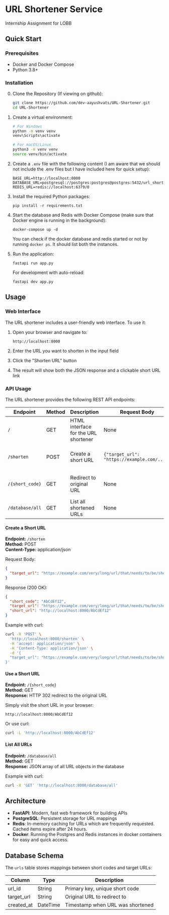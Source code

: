 # URL Shortener Service

Internship Assignment for LOBB

## Quick Start

### Prerequisites

- Docker and Docker Compose
- Python 3.8+

### Installation

0. Clone the Repository (If viewing on github):
   ```bash
   git clone https://github.com/dev-aayushvats/URL-Shortener.git
   cd URL-Shortener
   ```

1. Create a virtual environment:
   ```bash   
   # For Windows
   python -m venv venv
   venv\Scripts\activate
   
   # For macOS/Linux
   python3 -m venv venv
   source venv/bin/activate
   ```

2. Create a `.env` file with the following content (I am aware that we should not include the .env files but I have included here for quick setup):
   ```
   BASE_URL=http://localhost:8000
   DATABASE_URL=postgresql://postgres:postgres@postgres:5432/url_shortener
   REDIS_URL=redis://localhost:6379/0
   ```

3. Install the required Python packages:
   ```
   pip install -r requirements.txt
   ```

4. Start the database and Redis with Docker Compose (make sure that Docker engine is running in the background):
   ```
   docker-compose up -d
   ```
   You can check if the docker database and redis started or not by running ``` docker ps ```. It should list both the instances.

5. Run the application:
   ```
   fastapi run app.py
   ```

   For development with auto-reload:
   ```
   fastapi dev app.py
   ```

## Usage

### Web Interface

The URL shortener includes a user-friendly web interface. To use it:

1. Open your browser and navigate to:
   ```
   http://localhost:8000
   ```

2. Enter the URL you want to shorten in the input field
3. Click the "Shorten URL" button
4. The result will show both the JSON response and a clickable short URL link

### API Usage

The URL shortener provides the following REST API endpoints:

| Endpoint | Method | Description | Request Body | Response |
|----------|--------|-------------|--------------|----------|
| `/` | GET | HTML interface for the URL shortener | None | HTML page |
| `/shorten` | POST | Create a short URL | `{"target_url": "https://example.com/..."}` | JSON with short code and URL |
| `/{short_code}` | GET | Redirect to original URL | None | HTTP redirect to target URL |
| `/database/all` | GET | List all shortened URLs | None | Array of URL objects |

#### Create a Short URL

**Endpoint:** `/shorten`  
**Method:** POST  
**Content-Type:** application/json

Request Body:
```json
{
  "target_url": "https://example.com/very/long/url/that/needs/to/be/shortened"
}
```

Response (200 OK):
```json
{
  "short_code": "AbCdEf12",
  "target_url": "https://example.com/very/long/url/that/needs/to/be/shortened",
  "short_url": "http://localhost:8000/AbCdEf12"
}
```

Example with curl:
```bash
curl -X 'POST' \
  'http://localhost:8000/shorten' \
  -H 'accept: application/json' \
  -H 'Content-Type: application/json' \
  -d '{
  "target_url": "https://example.com/very/long/url/that/needs/to/be/shortened"
}'
```

#### Use a Short URL

**Endpoint:** `/{short_code}`  
**Method:** GET  
**Response:** HTTP 302 redirect to the original URL

Simply visit the short URL in your browser:
```
http://localhost:8000/AbCdEf12
```

Or use curl:
```bash
curl -L 'http://localhost:8000/AbCdEf12'
```

#### List All URLs

**Endpoint:** `/database/all`  
**Method:** GET  
**Response:** JSON array of all URL objects in the database

Example with curl:
```bash
curl -X 'GET' 'http://localhost:8000/database/all'
```

## Architecture

- **FastAPI**: Modern, fast web framework for building APIs
- **PostgreSQL**: Persistent storage for URL mappings
- **Redis**: In-memory caching for URLs which are frequently requested. Cached items expire after 24 hours.
- **Docker**: Running the Postgres and Redis instances in docker containers for easy and quick access.

## Database Schema

The `urls` table stores mappings between short codes and target URLs:

| Column      | Type      | Description                       |
|-------------|-----------|-----------------------------------|
| url_id      | String    | Primary key, unique short code    |
| target_url  | String    | Original URL to redirect to       |
| created_at  | DateTime  | Timestamp when URL was shortened  |
